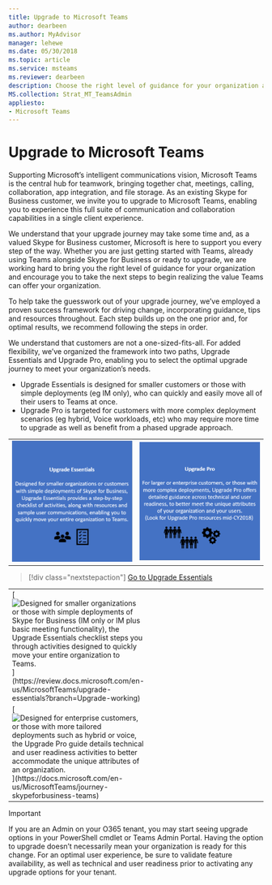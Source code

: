 ```yaml
---
title: Upgrade to Microsoft Teams
author: dearbeen
ms.author: MyAdvisor
manager: lehewe
ms.date: 05/30/2018
ms.topic: article
ms.service: msteams
ms.reviewer: dearbeen
description: Choose the right level of guidance for your organization as you prepare to upgrade to Teams. 
MS.collection: Strat_MT_TeamsAdmin
appliesto:
- Microsoft Teams
---
```


# Upgrade to Microsoft Teams

Supporting Microsoft’s intelligent communications vision, Microsoft Teams is the central hub for teamwork, bringing together chat, meetings, calling, collaboration, app integration, and file storage. As an existing Skype for Business customer, we invite you to upgrade to Microsoft Teams, enabling you to experience this full suite of communication and collaboration capabilities in a single client experience.

We understand that your upgrade journey may take some time and, as a valued Skype for Business customer, Microsoft is here to support you every step of the way. Whether you are just getting started with Teams, already using Teams alongside Skype for Business or ready to upgrade, we are working hard to bring you the right level of guidance for your organization and encourage you to take the next steps to begin realizing the value Teams can offer your organization. 

To help take the guesswork out of your upgrade journey, we’ve employed a proven success framework for driving change, incorporating guidance, tips and resources throughout. Each step builds up on the one prior and, for optimal results, we recommend following the steps in order.



We understand that customers are not a one-sized-fits-all. For added flexibility, we’ve organized the framework into two paths, Upgrade Essentials and Upgrade Pro, enabling you to select the optimal upgrade journey to meet your organization’s needs.

-  Upgrade Essentials is designed for smaller customers or those with simple deployments (eg IM only), who can quickly and easily move all of their users to Teams at once.
-  Upgrade Pro is targeted for customers with more complex deployment scenarios (eg hybrid, Voice workloads, etc) who may require more time to upgrade as well as benefit from a phased upgrade approach.
 

|   |   |
| - | - |
| [<img src="media/upgrade-to-teams-upgrade-essentials.png?branch=Upgrade-working" alt="Designed for smaller organizations or those with simple deployments of Skype for Business (IM only or IM plus basic meeting functionality), the Upgrade Essentials checklist steps you through activities designed to quickly move your entire organization to Teams.">](https://review.docs.microsoft.com/en-us/MicrosoftTeams/upgrade-essentials?branch=Upgrade-working) | [<img src="media/upgrade-to-teams-upgrade-pro.png?branch=pr-en-us-695" alt="Designed for enterprise customers, or those with more tailored deployments such as hybrid or voice, the Upgrade Pro guide details technical and user readiness activities to better accommodate the unique attributes of an organization.">](https://docs.microsoft.com/en-us/MicrosoftTeams/journey-skypeforbusiness-teams) |
> [!div class="nextstepaction"]
> [Go to Upgrade Essentials](https://docs.microsoft.com/en-us/MicrosoftTeams/journey-skypeforbusiness-teams)

<table>
<colgroup>
<col width="50%">
<col width="50%">
</colgroup>
<tbody>
<tr class="even"><td>[<img src="https://review.docs.microsoft.com/MicrosoftTeams/media/upgrade-to-teams-upgrade-essentials-icon.png?branch=Upgrade-working" alt="Designed for smaller organizations or those with simple deployments of Skype for Business (IM only or IM plus basic meeting functionality), the Upgrade Essentials checklist steps you through activities designed to quickly move your entire organization to Teams.">](https://review.docs.microsoft.com/en-us/MicrosoftTeams/upgrade-essentials?branch=Upgrade-working)</td></tr>
<td>[<img src="https://review.docs.microsoft.com/MicrosoftTeams/media/upgrade-to-teams-upgrade-pro-icon.png?branch=Upgrade-working" alt="Designed for enterprise customers, or those with more tailored deployments such as hybrid or voice, the Upgrade Pro guide details technical and user readiness activities to better accommodate the unique attributes of an organization.">](https://docs.microsoft.com/en-us/MicrosoftTeams/journey-skypeforbusiness-teams)</td></tr></tbody></table>



> [!Important]
> If you are an Admin on your O365 tenant, you may start seeing upgrade options in your PowerShell cmdlet or Teams Admin Portal. Having the option to upgrade doesn’t necessarily mean your organization is ready for this change. For an optimal user experience, be sure to validate feature availability, as well as technical and user readiness prior to activating any upgrade options for your tenant.

